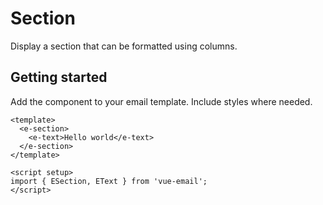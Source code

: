 # Section
Display a section that can be formatted using columns.

## Getting started
Add the component to your email template. Include styles where needed.

```vue
<template>
  <e-section>
    <e-text>Hello world</e-text>
  </e-section>
</template>

<script setup>
import { ESection, EText } from 'vue-email';
</script>
```